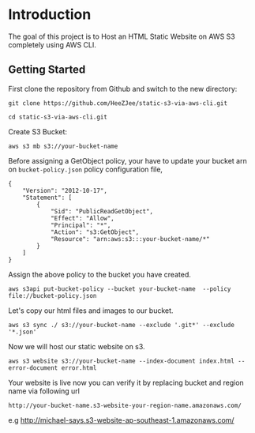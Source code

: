 # Introduction

The goal of this project is to Host an HTML Static Website on AWS S3 completely using AWS CLI.

## Getting Started

First clone the repository from Github and switch to the new directory:

    git clone https://github.com/HeeZJee/static-s3-via-aws-cli.git
    
    cd static-s3-via-aws-cli.git


Create S3 Bucket:

    aws s3 mb s3://your-bucket-name 


Before assigning a GetObject policy, your have to update your bucket arn on `bucket-policy.json` policy configuration file,

    {
        "Version": "2012-10-17",
        "Statement": [
            {
                "Sid": "PublicReadGetObject",
                "Effect": "Allow",
                "Principal": "*",
                "Action": "s3:GetObject",
                "Resource": "arn:aws:s3:::your-bucket-name/*"
            }
        ]
    }


Assign the above policy to the bucket you have created.

    aws s3api put-bucket-policy --bucket your-bucket-name  --policy file://bucket-policy.json


Let's copy our html files and images to our bucket.

    aws s3 sync ./ s3://your-bucket-name --exclude '.git*' --exclude '*.json'


Now we will host our static website on s3.

    aws s3 website s3://your-bucket-name --index-document index.html --error-document error.html


Your website is live now you can verify it by replacing bucket and region name via following url

    http://your-bucket-name.s3-website-your-region-name.amazonaws.com/
e.g 
    http://michael-says.s3-website-ap-southeast-1.amazonaws.com/ 
    
